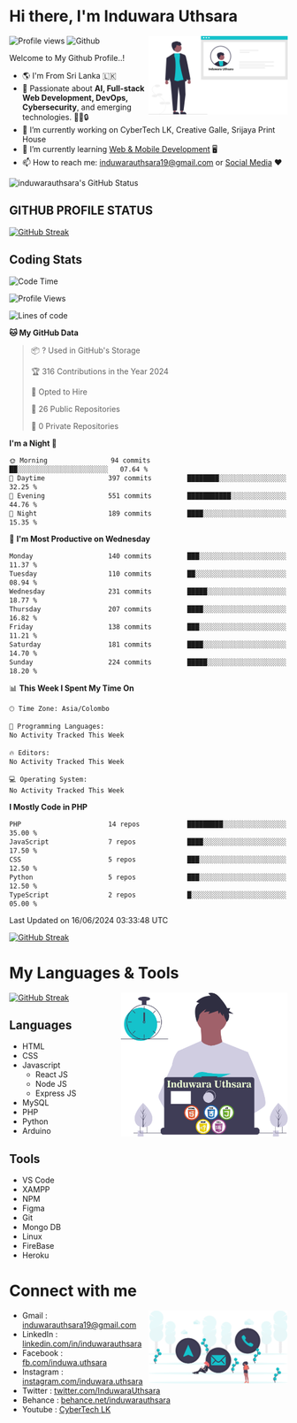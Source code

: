# Hi there, I'm Induwara Uthsara
![Profile views](https://gpvc.arturio.dev/induwarauthsara)
![Github](https://img.shields.io/github/followers/induwarauthsara?label=Follow&style=social)
<img width="50%" align="right" alt="Induwara Uthsara's Profile" src="https://github.com/induwarauthsara/induwarauthsara/blob/main/images/profileInduwaraUthsara.svg" />

Welcome to My Github Profile..! 


- :earth_americas:	I'm From Sri Lanka :sri_lanka:
- 🚀 Passionate about **AI, Full-stack Web Development, DevOps, Cybersecurity**, and emerging technologies. 🤖🌐🔒
- 🔭 I’m currently working on CyberTech LK, Creative Galle, Srijaya Print House 
- 🌱 I’m currently learning [Web & Mobile Development](https://github.com/induwarauthsara/induwarauthsara/blob/main/README.md#my-languages--tools) :desktop_computer:
- 📫 How to reach me: [induwarauthsara19@gmail.com](mailto:induwarauthsara19@gmail.com) or [Social Media](https://github.com/induwarauthsara/induwarauthsara/blob/main/README.md#connect-with-me) :hearts:	

![induwarauthsara's GitHub Status](https://github-readme-stats.vercel.app/api?username=induwarauthsara&show_icons=true&theme=radical)


## GITHUB PROFILE STATUS
[![GitHub Streak](https://github-readme-streak-stats.herokuapp.com/?user=induwarauthsara&theme=dracula)](https://github.com/induwarauthsara)

## Coding Stats
<!--START_SECTION:waka-->
![Code Time](http://img.shields.io/badge/Code%20Time-157%20hrs%2019%20mins-blue)

![Profile Views](http://img.shields.io/badge/Profile%20Views-5-blue)

![Lines of code](https://img.shields.io/badge/From%20Hello%20World%20I%27ve%20Written-2.4%20million%20lines%20of%20code-blue)

**🐱 My GitHub Data** 

> 📦 ? Used in GitHub's Storage 
 > 
> 🏆 316 Contributions in the Year 2024
 > 
> 💼 Opted to Hire
 > 
> 📜 26 Public Repositories 
 > 
> 🔑 0 Private Repositories 
 > 
**I'm a Night 🦉** 

```text
🌞 Morning                94 commits          ██░░░░░░░░░░░░░░░░░░░░░░░   07.64 % 
🌆 Daytime                397 commits         ████████░░░░░░░░░░░░░░░░░   32.25 % 
🌃 Evening                551 commits         ███████████░░░░░░░░░░░░░░   44.76 % 
🌙 Night                  189 commits         ████░░░░░░░░░░░░░░░░░░░░░   15.35 % 
```
📅 **I'm Most Productive on Wednesday** 

```text
Monday                   140 commits         ███░░░░░░░░░░░░░░░░░░░░░░   11.37 % 
Tuesday                  110 commits         ██░░░░░░░░░░░░░░░░░░░░░░░   08.94 % 
Wednesday                231 commits         █████░░░░░░░░░░░░░░░░░░░░   18.77 % 
Thursday                 207 commits         ████░░░░░░░░░░░░░░░░░░░░░   16.82 % 
Friday                   138 commits         ███░░░░░░░░░░░░░░░░░░░░░░   11.21 % 
Saturday                 181 commits         ████░░░░░░░░░░░░░░░░░░░░░   14.70 % 
Sunday                   224 commits         █████░░░░░░░░░░░░░░░░░░░░   18.20 % 
```


📊 **This Week I Spent My Time On** 

```text
🕑︎ Time Zone: Asia/Colombo

💬 Programming Languages: 
No Activity Tracked This Week

🔥 Editors: 
No Activity Tracked This Week

💻 Operating System: 
No Activity Tracked This Week
```

**I Mostly Code in PHP** 

```text
PHP                      14 repos            █████████░░░░░░░░░░░░░░░░   35.00 % 
JavaScript               7 repos             ████░░░░░░░░░░░░░░░░░░░░░   17.50 % 
CSS                      5 repos             ███░░░░░░░░░░░░░░░░░░░░░░   12.50 % 
Python                   5 repos             ███░░░░░░░░░░░░░░░░░░░░░░   12.50 % 
TypeScript               2 repos             █░░░░░░░░░░░░░░░░░░░░░░░░   05.00 % 
```




 Last Updated on 16/06/2024 03:33:48 UTC
<!--END_SECTION:waka-->
          

[![GitHub Streak](https://github-profile-trophy.vercel.app/?username=induwarauthsara&theme=juicyfresh)](https://github.com/induwarauthsara)


# My Languages & Tools
[![GitHub Streak](https://github-readme-stats.vercel.app/api/top-langs/?username=induwarauthsara)](https://github.com/induwarauthsara)
<img width="60%" align="right" alt="Induwara Uthsara's Programmer" src="https://github.com/induwarauthsara/induwarauthsara/blob/main/images/programmingInduwaraUthsara.svg" />

## Languages
* HTML
* CSS
* Javascript
  * React JS
  * Node JS
  * Express JS
* MySQL
* PHP
* Python
* Arduino

## Tools
* VS Code
* XAMPP
* NPM
* Figma
* Git
* Mongo DB
* Linux
* FireBase
* Heroku

# Connect with me
<img width="50%" align="right" alt="Induwara Uthsara's Contact Informations" src="https://github.com/induwarauthsara/induwarauthsara/blob/main/images/contactInduwaraUthsara.svg" />

- Gmail    : [induwarauthsara19@gmail.com](mailto:induwarauthsara19@gmail.com)
- LinkedIn : [linkedin.com/in/induwarauthsara](https://www.linkedin.com/in/induwarauthsara)
- Facebook : [fb.com/induwa.uthsara](https://web.facebook.com/induwa.uthsara/)
- Instagram : [instagram.com/induwara.uthsara](https://www.instagram.com/induwara.uthsara)
- Twitter : [twitter.com/InduwaraUthsara](https://twitter.com/InduwaraUthsara)
- Behance : [behance.net/induwarauthsara](https://www.behance.net/induwarauthsara)
- Youtube : [CyberTech LK](https://www.youtube.com/channel/UCWdK_TF8t8UA2uOmawuTKRg)
